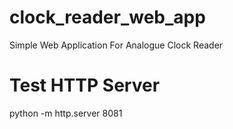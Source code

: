 # clock_reader_web_app
Simple Web Application For Analogue Clock Reader


# Test HTTP Server

python -m http.server 8081
